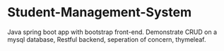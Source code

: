 # Student-Management-System
Java spring boot app with bootstrap front-end. Demonstrate CRUD on a mysql database, Restful backend, seperation of concern, thymeleaf.
